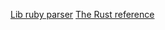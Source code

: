 [Lib ruby parser](https://github.com/lib-ruby-parser/lib-ruby-parser)
[The Rust reference](https://doc.rust-lang.org/reference/)